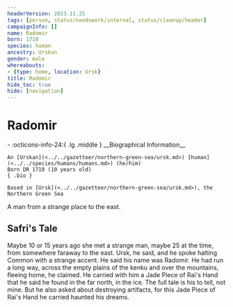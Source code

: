 ```yaml
---
headerVersion: 2023.11.25
tags: [person, status/needswork/internal, status/cleanup/header]
campaignInfo: []
name: Radomir
born: 1710
species: human
ancestry: Urskan
gender: male
whereabouts:
- {type: home, location: Ursk}
title: Radomir
hide_toc: true
hide: [navigation]
---
```

# Radomir
<div class="grid cards ext-narrow-margin ext-one-column" markdown>
- :octicons-info-24:{ .lg .middle } __Biographical Information__

    An [Urskan](<../../gazetteer/northern-green-sea/ursk.md>) [human](<../../species/humans/humans.md>) (he/him)  
    Born DR 1710 (10 years old)  
    { .bio }

    Based in [Ursk](<../../gazetteer/northern-green-sea/ursk.md>), the Northern Green Sea
</div>


A man from a strange place to the east.

## Safri's Tale 

Maybe 10 or 15 years ago she met a strange man, maybe 25 at the time, from somewhere faraway to the east. Ursk, he said, and he spoke halting Common with a strange accent. He said his name was Radomir. He had run a long way, across the empty plains of the kenku and over the mountains, fleeing home, he claimed. He carried with him a Jade Piece of Rai's Hand that he said he found in the far north, in the ice. The full tale is his to tell, not mine. But he also asked about destroying artifacts, for this Jade Piece of Rai's Hand he carried haunted his dreams.